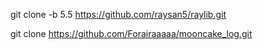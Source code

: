git clone -b 5.5 https://github.com/raysan5/raylib.git

git clone https://github.com/Forairaaaaa/mooncake_log.git

